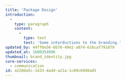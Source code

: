 ```yaml
---
title: 'Package Design'
introduction:
  -
    type: paragraph
    content:
      -
        type: text
        text: 'Some intorductions to the branding.'
updated_by: 44ff6e56-6b78-49e2-a074-616caf791879
updated_at: 1600354996
thumbnail: brand_identity.jpg
core-services:
  - communication
id: a220da5c-1433-4add-a21a-1c09c6998ad5
---
```

